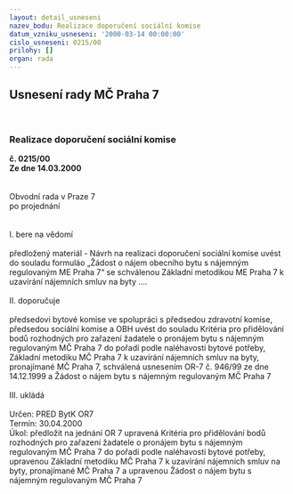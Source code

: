 ```yaml
---
layout: detail_usneseni
nazev_bodu: Realizace doporučení sociální komise
datum_vzniku_usneseni: '2000-03-14 00:00:00'
cislo_usneseni: 0215/00
prilohy: []
organ: rada
---
```

<div id="ucUsn_pList" class="usn">
	<span><h2>Usnesení rady MČ Praha 7 </h2>
<br></span><div class="standBody">
<span><h3>Realizace doporučení sociální komise</h3></span><div class="center">
		<strong>č. 0215/00</strong><br>
	</div>
<div class="center">
		<strong>Ze dne 14.03.2000</strong><br><br>
	</div>
<br>Obvodní rada v Praze 7<br>po projednání<br><br><br>I.	bere na vědomí<br><br> předložený materiál - Návrh na realizaci doporučení sociální komise uvést do souladu formuláo „Žádost o nájem obecního bytu s nájemným regulovaným ME Praha 7“ se schválenou Základní metodikou ME Praha 7 k uzavírání nájemních smluv na byty ....<br><br>II.	doporučuje<br><br>předsedovi bytové komise ve spolupráci s předsedou zdravotní komise, předsedou sociální komise a OBH uvést do souladu Kritéria pro přidělování bodů rozhodných pro zařazení žadatele o pronájem bytu s nájemným regulovaným MČ Praha 7 do pořadí podle naléhavosti bytové potřeby, Základní metodiku MČ Praha 7 k uzavírání nájemních smluv na byty, pronajímané MČ Praha 7, schválená usnesením OR-7 č. 946/99 ze dne 14.12.1999 a Žádost o nájem bytu s nájemným regulovaným MČ Praha 7<br><br>III.	ukládá <br><br> Určen:	     	PRED BytK OR7<br>Termín: 30.04.2000<br>Úkol:	předložit na jednání OR 7 upravená Kritéria pro přidělování bodů rozhodných pro zařazení žadatele o pronájem bytu s nájemným regulovaným MČ Praha 7 do pořadí podle naléhavosti bytové potřeby, upravenou Základní metodiku MČ Praha 7 k uzavírání nájemních smluv na byty, pronajímané MČ Praha 7 a upravenou Žádost o nájem bytu s nájemným regulovaným MČ Praha 7 <br>
</div>
</div>